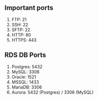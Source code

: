 
## Important ports

1. FTP: 21
2. SSH: 22
3. SFTP: 22
4. HTTP: 80
5. HTTPS: 443

## RDS DB Ports

1. Postgres: 5432
2. MySQL: 3306
3. Oracle: 1521
4. MSSQL: 1433
5. MariaDB: 3306
6. Aurora: 5432 (Postgres) / 3306 (MySQL)